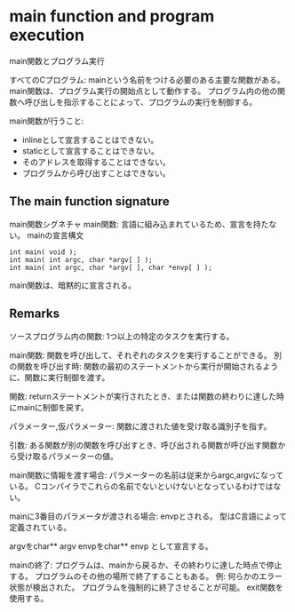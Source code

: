 # main function and program execution
main関数とプログラム実行

すべてのCプログラム:
mainという名前をつける必要のある主要な関数がある。
main関数は、プログラム実行の開始点として動作する。
プログラム内の他の関数へ呼び出しを指示することによって、プログラムの実行を制御する。

main関数が行うこと:
- inlineとして宣言することはできない。
- staticとして宣言することはできない。
- そのアドレスを取得することはできない。
- プログラムから呼び出すことはできない。


## The main function signature
main関数シグネチャ
main関数:
言語に組み込まれているため、宣言を持たない。
mainの宣言構文
```lang:C
int main( void );
int main( int argc, char *argv[ ] );
int main( int argc, char *argv[ ], char *envp[ ] );
```
main関数は、暗黙的に宣言される。

## Remarks
ソースプログラム内の関数:
1つ以上の特定のタスクを実行する。

main関数:
関数を呼び出して、それぞれのタスクを実行することができる。
別の関数を呼び出す時: 関数の最初のステートメントから実行が開始されるように、関数に実行制御を渡す。

関数:
returnステートメントが実行されたとき、または関数の終わりに達した時にmainに制御を戻す。

パラメーター,仮パラメーター:
関数に渡された値を受け取る識別子を指す。

引数:
ある関数が別の関数を呼び出すとき、呼び出される関数が呼び出す関数から受け取るパラメーターの値。


main関数に情報を渡す場合:
パラメーターの名前は従来からargc,argvになっている。
Cコンパイラでこれらの名前でないといけないとなっているわけではない。

mainに3番目のパラメータが渡される場合:
envpとされる。
型はC言語によって定義されている。

argvをchar** argv
envpをchar** envp
として宣言する。


mainの終了:
プログラムは、mainから戻るか、その終わりに達した時点で停止する。
プログラムのその他の場所で終了することもある。
例:
何らかのエラー状態が検出された。
プログラムを強制的に終了させることが可能。
exit関数を使用する。


